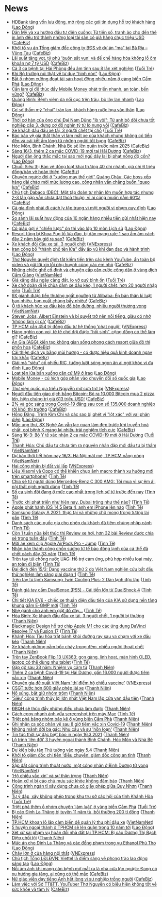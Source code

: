# News

- [HDBank tăng vốn lưu động, mở rộng các gói tín dụng hỗ trợ khách hàng](https://laodong.vn/tien-te-dau-tu/hdbank-tang-von-luu-dong-mo-rong-cac-goi-tin-dung-ho-tro-khach-hang-889367.ldo) ([Lao Động](https://laodong.vn))
- [Dân Mỹ và xu hướng đầu tư điên cuồng: Từ tiền số, tranh ảo cho đến thẻ in ảnh đều trở thành những loại tài sản có giá hàng chục triệu USD](https://cafebiz.vn/dan-my-va-xu-huong-dau-tu-dien-cuong-tu-tien-so-tranh-ao-cho-den-the-in-anh-deu-tro-thanh-nhung-loai-tai-san-co-gia-hang-chuc-trieu-usd-20210316090152497.chn) ([CafeBiz](https://cafebiz.vn))
- [Khởi tố vụ án Tổng giám đốc công ty BĐS vẽ dự án “ma” tại Bà Rịa – Vũng Tàu](https://cafebiz.vn/khoi-to-vu-an-tong-giam-doc-cong-ty-bds-ve-du-an-ma-tai-ba-ria-vung-tau-20210316090432725.chn) ([CafeBiz](https://cafebiz.vn))
- [Lãi suất tăng vọt, tỷ phú 'buôn sắt vụn' và đế chế hàng hóa khổng lồ ôm khoản nợ 7 tỷ USD](https://cafebiz.vn/lai-suat-tang-vot-ty-phu-buon-sat-vun-va-de-che-hang-hoa-khong-lo-om-khoan-no-7-ty-usd-20210316085940088.chn) ([CafeBiz](https://cafebiz.vn))
- [Cả 3 ca bệnh tại Hải Phòng đều âm tính sau 8 lần xét nghiệm](https://tuoitre.vn/ca-3-ca-benh-tai-hai-phong-deu-am-tinh-sau-8-lan-xet-nghiem-20210316081541708.htm) ([Tuổi Trẻ](https://tuoitre.vn))
- [Khi Bộ trưởng nói thật về tư duy “hình nón”](https://laodong.vn/su-kien-binh-luan/khi-bo-truong-noi-that-ve-tu-duy-hinh-non-889409.ldo) ([Lao Động](https://laodong.vn))
- [Bắt ổ nhóm cưỡng đoạt tài sản hoạt động nhiều năm ở cảng biển Cẩm Phả](https://laodong.vn/phap-luat/bat-o-nhom-cuong-doat-tai-san-hoat-dong-nhieu-nam-o-cang-bien-cam-pha-889515.ldo) ([Lao Động](https://laodong.vn))
- [Cần làm gì để thúc đẩy Mobile Money phát triển nhanh, an toàn, bền vững?](https://cafebiz.vn/can-lam-gi-de-thuc-day-mobile-money-phat-trien-nhanh-an-toan-ben-vung-20210316090014373.chn) ([CafeBiz](https://cafebiz.vn))
- [Quảng Bình: Bệnh viêm da nổi cục trên trâu, bò  lây lan nhanh](https://laodong.vn/xa-hoi/quang-binh-benh-viem-da-noi-cuc-tren-trau-bo-lay-lan-nhanh-889498.ldo) ([Lao Động](https://laodong.vn))
- [Cơ sở thẩm mỹ “chui” tràn lan, khách hàng rước họa vào thân](https://laodong.vn/video/co-so-tham-my-chui-tran-lan-khach-hang-ruoc-hoa-vao-than-889381.ldo) ([Lao Động](https://laodong.vn))
- [Thời cơ hàn của ông chủ Đại Nam Dũng "lò vôi": Từ anh bộ đội chưa tốt nghiệp cấp 3, dựng cơ đồ nghìn tỷ từ lò nung vôi](https://cafebiz.vn/thoi-co-han-cua-ong-chu-dai-nam-dung-lo-voi-tu-anh-bo-doi-chua-tot-nghiep-cap-3-dung-co-do-nghin-ty-tu-lo-nung-voi-20210310102453349.chn) ([CafeBiz](https://cafebiz.vn))
- [Xe khách đấu đầu xe tải, 3 người chết tại chỗ](https://tuoitre.vn/xe-khach-dau-dau-xe-tai-3-nguoi-chet-tai-cho-20210316081143872.htm) ([Tuổi Trẻ](https://tuoitre.vn))
- [Bác bảo vệ già thất thần vì làm mất xe của khách nhưng không có tiền đền và cái kết ấm lòng từ những người tốt bụng](https://cafebiz.vn/bac-bao-ve-gia-that-than-vi-lam-mat-xe-cua-khach-nhung-khong-co-tien-den-va-cai-ket-am-long-tu-nhung-nguoi-tot-bung-20210316085601849.chn) ([CafeBiz](https://cafebiz.vn))
- [Hóc Môn, Bình Chánh, Nhà Bè sẽ lên quận trước năm 2025](https://cafebiz.vn/hoc-mon-binh-chanh-nha-be-se-len-quan-truoc-nam-2025-20210316085500985.chn) ([CafeBiz](https://cafebiz.vn))
- [Sáng 16/3, thêm 2 ca mắc COVID-19 mới tại Hải Dương](https://cafebiz.vn/sang-16-3-them-2-ca-mac-covid-19-moi-tai-hai-duong-20210316085335866.chn) ([CafeBiz](https://cafebiz.vn))
- [Người đàn ông thắc mắc tại sao mới ngủ dậy lại bị phạt nồng độ cồn?](https://laodong.vn/video/nguoi-dan-ong-thac-mac-tai-sao-moi-ngu-day-lai-bi-phat-nong-do-con-889469.ldo) ([Lao Động](https://laodong.vn))
- [Chuỗi Siêu thị Bản vẽ đồng loạt khai trương 40 chi nhánh, giá chỉ 6 triệu đồng/bản vẽ hoàn thiện](https://cafebiz.vn/chuoi-sieu-thi-ban-ve-dong-loat-khai-truong-40-chi-nhanh-gia-chi-6-trieu-dong-ban-ve-hoan-thien-20210315174956009.chn) ([CafeBiz](https://cafebiz.vn))
- [Chuyện ngược đời ở "xưởng may thế giới" Quảng Châu: Các boss xếp hàng dài chào mời mức lương cao, công nhân vẫn chẳng buồn "quẹo lựa"](https://cafebiz.vn/chuyen-nguoc-doi-o-xuong-may-the-gioi-quang-chau-cac-boss-xep-hang-dai-chao-moi-muc-luong-cao-cong-nhan-van-chang-buon-queo-lua-20210316084756955.chn) ([CafeBiz](https://cafebiz.vn))
- [Chủ tịch Dabaco (DBC): Một tập đoàn tư nhân lớn muốn hợp tác nhưng 2-3 lần gặp vẫn chưa đạt thoả thuận, vì ai cũng muốn nắm 60%!](https://cafebiz.vn/chu-tich-dabaco-dbc-mot-tap-doan-tu-nhan-lon-muon-hop-tac-nhung-2-3-lan-gap-van-chua-dat-thoa-thuan-vi-ai-cung-muon-nam-60-20210316084133767.chn) ([CafeBiz](https://cafebiz.vn))
- [Cả gia đình phải đi cách ly tập trung vì một người vi phạm quy định](https://laodong.vn/xa-hoi/ca-gia-dinh-phai-di-cach-ly-tap-trung-vi-mot-nguoi-vi-pham-quy-dinh-889503.ldo) ([Lao Động](https://laodong.vn))
- [So sánh lãi suất huy động của 10 ngân hàng nhiều tiền gửi nhất hiện nay](https://cafebiz.vn/so-sanh-lai-suat-huy-dong-cua-10-ngan-hang-nhieu-tien-gui-nhat-hien-nay-20210316083629883.chn) ([CafeBiz](https://cafebiz.vn))
- [Cô giáo gợi ý &quot;chiến lược&quot; ôn thi vào lớp 10 môn Lịch sử](https://laodong.vn/giao-duc/co-giao-goi-y-chien-luoc-on-thi-vao-lop-10-mon-lich-su-889493.ldo) ([Lao Động](https://laodong.vn))
- [Resort từng bị Khoa Pug tố lừa đảo, bị dân mạng rate 1 sao ầm ầm cách đây 2 năm bây giờ ra sao?](https://cafebiz.vn/resort-tung-bi-khoa-pug-to-lua-dao-bi-dan-mang-rate-1-sao-am-am-cach-day-2-nam-bay-gio-ra-sao-20210316082924575.chn) ([CafeBiz](https://cafebiz.vn))
- [Xe khách đối đầu xe tải, 3 người chết](https://vnexpress.net/xe-khach-doi-dau-xe-tai-3-nguoi-chet-4248997.html) ([VNExpress](https://vnexpress.net))
- [Iran công bố &quot;thành phố tên lửa&quot; đầy ắp vũ khí đạn đạo và hành trình](https://laodong.vn/the-gioi/iran-cong-bo-thanh-pho-ten-lua-day-ap-vu-khi-dan-dao-va-hanh-trinh-889494.ldo) ([Lao Động](https://laodong.vn))
- [Thơ Nguyễn quyết định tắt kiếm tiền trên các kênh YouTube, ẩn toàn bộ video và gửi lời xin lỗi phụ huynh cùng các em nhỏ](https://cafebiz.vn/tho-nguyen-quyet-dinh-tat-kiem-tien-tren-cac-kenh-youtube-an-toan-bo-video-va-gui-loi-xin-loi-phu-huynh-cung-cac-em-nho-20210316082611244.chn) ([CafeBiz](https://cafebiz.vn))
- [Những chiếc ghế cố định và chuyện cấp căn cước công dân ở vùng dịch Cẩm Giàng](http://vietnamnet.vn/vn/thoi-su/tin-anh/nhung-chiec-ghe-co-dinh-va-chuyen-cap-can-cuoc-cong-dan-o-vung-dich-cam-giang-719876.html) ([VietNamNet](https://vietnamnet.vn))
- [Giá xăng dầu ngày càng đắt, lo vỡ quỹ bình ổn](https://tuoitre.vn/gia-xang-dau-ngay-cang-dat-lo-vo-quy-binh-on-20210316075755401.htm) ([Tuổi Trẻ](https://tuoitre.vn))
- [Xe chở đoàn đi lễ chùa đâm xe đầu kéo, 1 người chết, hơn 20 người nhập viện](https://tuoitre.vn/xe-cho-doan-di-le-chua-dam-xe-dau-keo-1-nguoi-chet-hon-20-nguoi-nhap-vien-20210316081045103.htm) ([Tuổi Trẻ](https://tuoitre.vn))
- [9X giành được tiền thưởng ngất ngưởng từ Alibaba: Ép bản thân kỉ luật bao nhiêu, bạn xuất chúng bấy nhiêu!](https://cafebiz.vn/9x-gianh-duoc-tien-thuong-ngat-nguong-tu-alibaba-ep-ban-than-ki-luat-bao-nhieu-ban-xuat-chung-bay-nhieu-20210315211601049.chn) ([CafeBiz](https://cafebiz.vn))
- [Ô tô khách húc xe đầu kéo đỗ bên đường, nhiều người thương vong](http://vietnamnet.vn/vn/thoi-su/an-toan-giao-thong/o-to-khach-huc-xe-dau-keo-do-ben-duong-nhieu-nguoi-thuong-vong-719892.html) ([VietNamNet](https://vietnamnet.vn))
- [Steven Jobs, Albert Einstein và bí quyết trở nên nổi tiếng, giàu có nhờ 'không làm gì cả'](https://cafebiz.vn/steven-jobs-albert-einstein-va-bi-quyet-tro-nen-noi-tieng-giau-co-nho-khong-lam-gi-ca-20210315150928888.chn) ([CafeBiz](https://cafebiz.vn))
- [TP HCM cần 454 tỷ đồng đầu tư hệ thống 'phạt nguội'](https://vnexpress.net/tp-hcm-can-454-ty-dong-dau-tu-he-thong-phat-nguoi-4248872.html) ([VNExpress](https://vnexpress.net))
- [Hàng nghìn con voi, tê tê chờ đợi được “hồi sinh”, cộng đồng có thể làm gì?](https://cafebiz.vn/hang-nghin-con-voi-te-te-cho-doi-duoc-hoi-sinh-cong-dong-co-the-lam-gi-20210315190119578.chn) ([CafeBiz](https://cafebiz.vn))
- [An Gia (AGG) kiến tạo không gian sống phong cách resort giữa đô thị phồn hoa](https://cafebiz.vn/an-gia-agg-kien-tao-khong-gian-song-phong-cach-resort-giua-do-thi-phon-hoa-20210315190039014.chn) ([CafeBiz](https://cafebiz.vn))
- [Cải thiện dịch vụ bằng mùi hương - có được hiệu quả kinh doanh ngay tức khắc](https://cafebiz.vn/cai-thien-dich-vu-bang-mui-huong-co-duoc-hieu-qua-kinh-doanh-ngay-tuc-khac-20210315185955518.chn) ([CafeBiz](https://cafebiz.vn))
- [Giải mã &quot;siêu&quot; cổ phiếu RIC, tưởng lướt sóng ngon ăn ai ngờ khóc vì đu đỉnh](https://laodong.vn/kinh-te/giai-ma-sieu-co-phieu-ric-tuong-luot-song-ngon-an-ai-ngo-khoc-vi-du-dinh-889438.ldo) ([Lao Động](https://laodong.vn))
- [Loạt tên lửa bắn xuống căn cứ Mỹ ở Iraq](https://laodong.vn/the-gioi/loat-ten-lua-ban-xuong-can-cu-my-o-iraq-889483.ldo) ([Lao Động](https://laodong.vn))
- [Mobile Money - cú hích góp phần vào chuyển đổi số quốc gia](https://laodong.vn/xa-hoi/mobile-money-cu-hich-gop-phan-vao-chuyen-doi-so-quoc-gia-889403.ldo) ([Lao Động](https://laodong.vn))
- [Thư viện quốc gia triều Nguyễn mở cửa trở lại](https://vnexpress.net/thu-vien-quoc-gia-trieu-nguyen-mo-cua-tro-lai-4248945.html) ([VNExpress](https://vnexpress.net))
- [Người đầu tiên giao dịch bằng Bitcoin: Bỏ ra 10.000 Bitcoin mua 2 pizza lớn, hiện chúng trị giá 613 triệu USD!](https://cafebiz.vn/nguoi-dau-tien-giao-dich-bang-bitcoin-bo-ra-10000-bitcoin-mua-2-pizza-lon-hien-chung-tri-gia-613-trieu-usd-20210315155732537.chn) ([CafeBiz](https://cafebiz.vn))
- [2% và góc sáng trong Covid-19 đằng sau con số 135.000 doanh nghiệp rời khỏi thị trường](https://cafebiz.vn/2-va-goc-sang-trong-covid-19-dang-sau-con-so-135000-doanh-nghiep-roi-khoi-thi-truong-20210315161946019.chn) ([CafeBiz](https://cafebiz.vn))
- [Hồng Đăng, Trịnh Kim Chi và các sao bị ghét vì &quot;lột xác&quot; với vai phản diện](https://laodong.vn/photo/hong-dang-trinh-kim-chi-va-cac-sao-bi-ghet-vi-lot-xac-voi-vai-phan-dien-889184.ldo) ([Lao Động](https://laodong.vn))
- [Mắc ung thư, 8X Nghệ An vẫn lạc quan làm đẹp trước khi truyền hoá chất, coi bệnh K mang lại nhiều trải nghiệm tích cực](https://cafebiz.vn/mac-ung-thu-8x-nghe-an-van-lac-quan-lam-dep-truoc-khi-truyen-hoa-chat-coi-benh-k-mang-lai-nhieu-trai-nghiem-tich-cuc-20210315193407934.chn) ([CafeBiz](https://cafebiz.vn))
- [Sáng 16-3: Bộ Y tế xác nhận 2 ca mắc COVID-19 mới ở Hải Dương](https://tuoitre.vn/sang-16-3-bo-y-te-xac-nhan-2-ca-mac-covid-19-moi-o-hai-duong-20210316060706862.htm) ([Tuổi Trẻ](https://tuoitre.vn))
- [Thanh Hóa: Chủ đầu tư chưa tìm ra nguyên nhân đập mới đầu tư bị thấm](http://vietnamnet.vn/vn/thoi-su/thanh-hoa-chu-dau-tu-chua-tim-ra-nguyen-nhan-dap-moi-dau-tu-bi-tham-719816.html) ([VietNamNet](https://vietnamnet.vn))
- [Dự báo thời tiết hôm nay 16/3: Hà Nội mát mẻ, TP.HCM nắng nóng](http://vietnamnet.vn/vn/thoi-su/du-bao-thoi-tiet-hom-nay-16-3-ha-noi-mat-me-tp-hcm-nang-nong-719835.html) ([VietNamNet](https://vietnamnet.vn))
- [Hai công nhân bị đất vùi lấp](https://vnexpress.net/hai-cong-nhan-bi-dat-vui-lap-4248958.html) ([VNExpress](https://vnexpress.net))
- [Liệu Xiaomi và Oppo có thể khiến chụp ảnh macro thành xu hướng mới trên smartphone?](https://tinhte.vn/thread/lieu-xiaomi-va-oppo-co-the-khien-chup-anh-macro-thanh-xu-huong-moi-tren-smartphone.3293412/) ([Tinh Tế](https://tinhte.vn))
- [Chia sẻ từ người dùng Mercedes-Benz C 300 AMG: Tôi mua vì sự êm ái, nội thất nịnh người dùng](https://tinhte.vn/thread/chia-se-tu-nguoi-dung-mercedes-benz-c-300-amg-toi-mua-vi-su-em-ai-noi-that-ninh-nguoi-dung.3293282/) ([Tinh Tế](https://tinhte.vn))
- [Số ca sinh đôi đang ở mức cao nhất trong lịch sử từ trước đến nay](https://tinhte.vn/thread/so-ca-sinh-doi-dang-o-muc-cao-nhat-trong-lich-su-tu-truoc-den-nay.3293716/) ([Tinh Tế](https://tinhte.vn))
- [Trước khi phát triển như hiện nay, Dubai trông như thế nào?](https://tinhte.vn/thread/truoc-khi-phat-trien-nhu-hien-nay-dubai-trong-nhu-the-nao.3292051/) ([Tinh Tế](https://tinhte.vn))
- [Apple phát hành iOS 14.5 Beta 4, anh em iPhone lên nào](https://tinhte.vn/thread/apple-phat-hanh-ios-14-5-beta-4-anh-em-iphone-len-nao.3293986/) ([Tinh Tế](https://tinhte.vn))
- [Samsung Galaxy A 2021: thực tại và những chờ mong trong tương lai gần](https://tinhte.vn/thread/samsung-galaxy-a-2021-thuc-tai-va-nhung-cho-mong-trong-tuong-lai-gan.3293899/) ([Tinh Tế](https://tinhte.vn))
- [Danh sách các quốc gia cho phép du khách đã tiêm chủng nhập cảnh](https://tinhte.vn/thread/danh-sach-cac-quoc-gia-cho-phep-du-khach-da-tiem-chung-nhap-canh.3293622/) ([Tinh Tế](https://tinhte.vn))
- [Còn 1 tuần nữa kết thúc thi Review xe hơi, hơn 32 bài Review được chia sẻ trong tuần đầu](https://tinhte.vn/thread/con-1-tuan-nua-ket-thuc-thi-review-xe-hoi-hon-32-bai-review-duoc-chia-se-trong-tuan-dau.3293827/) ([Tinh Tế](https://tinhte.vn))
- [Mời ae xem clip Apple AirPods Pro - Jump](https://tinhte.vn/thread/moi-ae-xem-clip-apple-airpods-pro-jump.3293732/) ([Tinh Tế](https://tinhte.vn))
- [Nhân bản thành công chồn sương từ tế bào đông lạnh của cá thể đã chết cách đây 33 năm](https://tinhte.vn/thread/nhan-ban-thanh-cong-chon-suong-tu-te-bao-dong-lanh-cua-ca-the-da-chet-cach-day-33-nam.3286779/) ([Tinh Tế](https://tinhte.vn))
- [Trên tay túi chống nước UAG: Hỗ trợ cảm ứng, phù hợp nhiều loại máy, an toàn đi biển](https://tinhte.vn/thread/tren-tay-tui-chong-nuoc-uag-ho-tro-cam-ung-phu-hop-nhieu-loai-may-an-toan-di-bien.3293825/) ([Tinh Tế](https://tinhte.vn))
- [Đại dịch đến 15/3: Dạng vaccine thứ 2 do Việt Nam nghiên cứu bắt đầu thử nghiệm lâm sàng giai đoạn 1](https://tinhte.vn/thread/dai-dich-den-15-3-dang-vaccine-thu-2-do-viet-nam-nghien-cuu-bat-dau-thu-nghiem-lam-sang-giai-doan-1.3293735/) ([Tinh Tế](https://tinhte.vn))
- [Trên tay tủ lạnh Samsung Twin Cooling Plus: 2 Dàn lạnh độc lập](https://tinhte.vn/thread/tren-tay-tu-lanh-samsung-twin-cooling-plus-2-dan-lanh-doc-lap.3268128/) ([Tinh Tế](https://tinhte.vn))
- [Đánh giá tay cầm DualSense (PS5) - Cải tiến lớn từ DualShock 4](https://tinhte.vn/thread/danh-gia-tay-cam-dualsense-ps5-cai-tien-lon-tu-dualshock-4.3288683/) ([Tinh Tế](https://tinhte.vn))
- [Chi tiết KIA EV6 - chiếc xe thuần điện đầu tiên của KIA sử dụng nền tảng khung gầm E-GMP mới](https://tinhte.vn/thread/chi-tiet-kia-ev6-chiec-xe-thuan-dien-dau-tien-cua-kia-su-dung-nen-tang-khung-gam-e-gmp-moi.3293630/) ([Tinh Tế](https://tinhte.vn))
- [Nhẹ gánh cho anh em giặt đồ đây...](https://tinhte.vn/thread/nhe-ganh-cho-anh-em-giat-do-day.3293380/) ([Tinh Tế](https://tinhte.vn))
- [Hòa Bình: Xe khách đấu đầu xe tải, 3 người chết, 1 người bị thương](https://thanhnien.vn/thoi-su/hoa-binh-xe-khach-dau-dau-xe-tai-3-nguoi-chet-1-nguoi-bi-thuong-1354655.html) ([Thanh Niên](https://thanhnien.vn))
- [Blackmagic Design hỗ trợ chip Apple M1 cho các ứng dụng DaVinci Resolve 17 và Fusion 17](https://tinhte.vn/thread/blackmagic-design-ho-tro-chip-apple-m1-cho-cac-ung-dung-davinci-resolve-17-va-fusion-17.3293673/) ([Tinh Tế](https://tinhte.vn))
- [Khánh Hòa: Tàu hỏa trật bánh khỏi đường ray sau va chạm với xe đầu kéo](https://thanhnien.vn/thoi-su/khanh-hoa-tau-hoa-trat-banh-khoi-duong-ray-sau-va-cham-voi-xe-dau-keo-1354640.html) ([Thanh Niên](https://thanhnien.vn))
- [Xe khách giường nằm bốc cháy trong đêm, nhiều người thoát chết](https://thanhnien.vn/thoi-su/xe-khach-giuong-nam-boc-chay-trong-dem-nhieu-nguoi-thoat-chet-1354642.html) ([Thanh Niên](https://thanhnien.vn))
- [Trên tay ZenBook Flip 13 UX363: gọn gàng, linh hoạt, màn hình OLED, laptop có thể dùng như tablet](https://tinhte.vn/thread/tren-tay-zenbook-flip-13-ux363-gon-gang-linh-hoat-man-hinh-oled-laptop-co-the-dung-nhu-tablet.3292346/) ([Tinh Tế](https://tinhte.vn))
- [Gặp gỡ sau 33 năm: Nhiệm vụ cảm tử](https://thanhnien.vn/thoi-su/gap-go-sau-33-nam-nhiem-vu-cam-tu-1354519.html) ([Thanh Niên](https://thanhnien.vn))
- [Thêm 2 ca bệnh Covid-19 tại Hải Dương, gần 16.000 người được tiêm vắc xin](https://thanhnien.vn/thoi-su/them-2-ca-benh-covid-19-tai-hai-duong-gan-16000-nguoi-duoc-tiem-vac-xin-1354625.html) ([Thanh Niên](https://thanhnien.vn))
- [Chuyên gia đề xuất Việt Nam 'thí điểm hộ chiếu vaccine'](https://vnexpress.net/chuyen-gia-de-xuat-viet-nam-thi-diem-ho-chieu-vaccine-4248909.html) ([VNExpress](https://vnexpress.net))
- [CSGT tước hơn 600 giấy phép lái xe](https://thanhnien.vn/thoi-su/csgt-tuoc-hon-600-giay-phep-lai-xe-1354588.html) ([Thanh Niên](https://thanhnien.vn))
- [Nổ súng, bắt giữ nhóm trộm](https://thanhnien.vn/thoi-su/no-sung-bat-giu-nhom-trom-1354589.html) ([Thanh Niên](https://thanhnien.vn))
- ['Siêu' công trình thủy lợi lớn nhất Việt Nam lắp cửa van đầu tiên](https://thanhnien.vn/thoi-su/sieu-cong-trinh-thuy-loi-lon-nhat-viet-nam-lap-cua-van-dau-tien-1354583.html) ([Thanh Niên](https://thanhnien.vn))
- [ĐBQH sẽ thúc đẩy những điều chưa làm được](https://thanhnien.vn/thoi-su/dbqh-se-thuc-day-nhung-dieu-chua-lam-duoc-1354594.html) ([Thanh Niên](https://thanhnien.vn))
- [Cách copy nhanh ảnh vừa screenshot trên máy Mac](https://tinhte.vn/thread/cach-copy-nhanh-anh-vua-screenshot-tren-may-mac.3293795/) ([Tinh Tế](https://tinhte.vn))
- [Triệt phá băng nhóm bảo kê ở vùng biển Cẩm Phả](https://thanhnien.vn/thoi-su/triet-pha-bang-nhom-bao-ke-o-vung-bien-cam-pha-1354590.html) ([Thanh Niên](https://thanhnien.vn))
- [Ghi nhận ca sốc phản vệ sau 8 giờ tiêm vắc xin Covid-19](https://thanhnien.vn/thoi-su/ghi-nhan-ca-soc-phan-ve-sau-8-gio-tiem-vac-xin-covid-19-1354586.html) ([Thanh Niên](https://thanhnien.vn))
- [Những mảnh đời ba gác: Nhu cầu và sự 'hỗn loạn'](https://thanhnien.vn/thoi-su/nhung-manh-doi-ba-gac-nhu-cau-va-su-hon-loan-1354297.html) ([Thanh Niên](https://thanhnien.vn))
- [Tin tức thời sự đặc biệt báo in ngày 16.3.2021](https://thanhnien.vn/thoi-su/tin-tuc-thoi-su-dac-biet-bao-in-ngay-1632021-1354616.html) ([Thanh Niên](https://thanhnien.vn))
- [Lộ trình 'lên đời' 3 huyện ngoại thành Bình Chánh, Hóc Môn và Nhà Bè](https://thanhnien.vn/thoi-su/lo-trinh-len-doi-3-huyen-ngoai-thanh-binh-chanh-hoc-mon-va-nha-be-1354544.html) ([Thanh Niên](https://thanhnien.vn))
- [Dự kiến bầu tân Thủ tướng vào ngày 5.4](https://thanhnien.vn/thoi-su/du-kien-bau-tan-thu-tuong-vao-ngay-54-1354593.html) ([Thanh Niên](https://thanhnien.vn))
- [Khởi tố giám đốc chi tiền 'điều chuyển' giám đốc công an tỉnh](https://thanhnien.vn/thoi-su/khoi-to-giam-doc-chi-tien-dieu-chuyen-giam-doc-cong-an-tinh-1354595.html) ([Thanh Niên](https://thanhnien.vn))
- [Sập đất công trình thoát nước, một công nhân ở Bình Dương tử vong](http://vietnamnet.vn/vn/thoi-su/sap-dat-cong-trinh-thoat-nuoc-mot-cong-nhan-o-binh-duong-tu-vong-719874.html) ([VietNamNet](https://vietnamnet.vn))
- ['Hộ chiếu vắc xin' và sự thận trọng](https://thanhnien.vn/thoi-su/ho-chieu-vac-xin-va-su-than-trong-1354527.html) ([Thanh Niên](https://thanhnien.vn))
- [Hoãn xử vì bị cáo chủ mưu sức khỏe không đảm bảo](https://thanhnien.vn/thoi-su/hoan-xu-vi-bi-cao-chu-muu-suc-khoe-khong-dam-bao-1354296.html) ([Thanh Niên](https://thanhnien.vn))
- [Công trình ngàn tỉ xây dựng chưa có giấy phép giữa Quy Nhơn](https://thanhnien.vn/thoi-su/cong-trinh-ngan-ti-xay-dung-chua-co-giay-phep-giua-quy-nhon-1354295.html) ([Thanh Niên](https://thanhnien.vn))
- [Tự ý đập, xây không phép trong khu trụ sở các hội của tỉnh Khánh Hòa](https://tuoitre.vn/tu-y-dap-xay-khong-phep-trong-khu-tru-so-cac-hoi-cua-tinh-khanh-hoa-20210315211046053.htm) ([Tuổi Trẻ](https://tuoitre.vn))
- [Triệt phá thêm ổ nhóm chuyên 'làm luật' ở vùng biển Cẩm Phả](https://tuoitre.vn/triet-pha-them-o-nhom-chuyen-lam-luat-o-vung-bien-cam-pha-20210315220726026.htm) ([Tuổi Trẻ](https://tuoitre.vn))
- [Bị cáo Đinh La Thăng bị tuyên 11 năm tù, bồi thường 200 tỉ đồng](https://thanhnien.vn/thoi-su/bi-cao-dinh-la-thang-bi-tuyen-11-nam-tu-boi-thuong-200-ti-dong-1354587.html) ([Thanh Niên](https://thanhnien.vn))
- [TP.HCM khoan lỗ lắp cảm biến để quản lý thu phí đậu xe](http://vietnamnet.vn/vn/thoi-su/an-toan-giao-thong/tp-hcm-khoan-lo-lap-cam-bien-de-quan-ly-thu-phi-dau-xe-719865.html) ([VietNamNet](https://vietnamnet.vn))
- [5 huyện ngoại thành ở TPHCM sẽ lên quận trong 10 năm tới](https://laodong.vn/xa-hoi/5-huyen-ngoai-thanh-o-tphcm-se-len-quan-trong-10-nam-toi-889452.ldo) ([Lao Động](https://laodong.vn))
- [Xét xử sai phạm vụ hoán đổi nhà đất tại TP.HCM: Bị cáo Dương Thị Bạch Diệp chối tội](https://thanhnien.vn/thoi-su/xet-xu-sai-pham-vu-hoan-doi-nha-dat-tai-tphcm-bi-cao-duong-thi-bach-diep-choi-toi-1354585.html) ([Thanh Niên](https://thanhnien.vn))
- [Mức án cho Đinh La Thăng và các đồng phạm trong vụ Ethanol Phú Thọ](https://laodong.vn/infographic/muc-an-cho-dinh-la-thang-va-cac-dong-pham-trong-vu-ethanol-phu-tho-889330.ldo) ([Lao Động](https://laodong.vn))
- [Cháy lớn ở cửa hàng nội thất](https://vnexpress.net/chay-lon-o-cua-hang-noi-that-4248929.html) ([VNExpress](https://vnexpress.net))
- [Chủ tịch Tổng LĐLĐVN: Viettel là điểm sáng về phong trào lao động sáng tạo](https://laodong.vn/video/chu-tich-tong-ldldvn-viettel-la-diem-sang-ve-phong-trao-lao-dong-sang-tao-889419.ldo) ([Lao Động](https://laodong.vn))
- [Nỗi ám ảnh khi mang căn bệnh mở mắt ra là nhà cửa lộn ngược: Đang có xu hướng gia tăng, ai cũng có thể mắc](https://cafebiz.vn/noi-am-anh-khi-mang-can-benh-mo-mat-ra-la-nha-cua-lon-nguoc-dang-co-xu-huong-gia-tang-ai-cung-co-the-mac-20210315162906151.chn) ([CafeBiz](https://cafebiz.vn))
- [Nữ giáo viên dạy tiếng Anh hết lòng vì sự nghiệp trồng người](https://cafebiz.vn/nu-giao-vien-day-tieng-anh-het-long-vi-su-nghiep-trong-nguoi-20210315190058895.chn) ([CafeBiz](https://cafebiz.vn))
- [Làm việc với Sở TT&TT, YouTuber Thơ Nguyễn có biểu hiện không tốt về sức khỏe và tâm lý](https://cafebiz.vn/lam-viec-voi-so-tttt-youtuber-tho-nguyen-co-bieu-hien-khong-tot-ve-suc-khoe-va-tam-ly-20210315211956773.chn) ([CafeBiz](https://cafebiz.vn))
